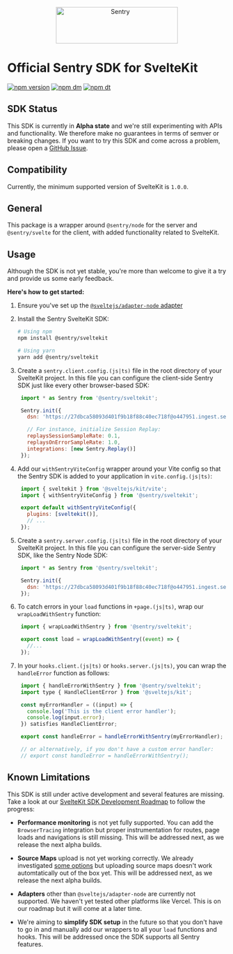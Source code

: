 <p align="center">
  <a href="https://sentry.io/?utm_source=github&utm_medium=logo" target="_blank">
    <img src="https://sentry-brand.storage.googleapis.com/sentry-wordmark-dark-280x84.png" alt="Sentry" width="280" height="84">
  </a>
</p>

# Official Sentry SDK for SvelteKit

[![npm version](https://img.shields.io/npm/v/@sentry/sveltekit.svg)](https://www.npmjs.com/package/@sentry/sveltekit)
[![npm dm](https://img.shields.io/npm/dm/@sentry/sveltekit.svg)](https://www.npmjs.com/package/@sentry/sveltekit)
[![npm dt](https://img.shields.io/npm/dt/@sentry/sveltekit.svg)](https://www.npmjs.com/package/@sentry/sveltekit)

<!--
TODO: No docs yet, comment back in once we have docs
## Links

- [Official SDK Docs](https://docs.sentry.io/platforms/javascript/guides/sveltekit/)
- [TypeDoc](http://getsentry.github.io/sentry-javascript/) -->

## SDK Status

This SDK is currently in **Alpha state** and we're still experimenting with APIs and functionality. We therefore make no guarantees in terms of semver or breaking changes. If you want to try this SDK and come across a problem, please open a [GitHub Issue](https://github.com/getsentry/sentry-javascript/issues/new/choose).

## Compatibility

Currently, the minimum supported version of SvelteKit is `1.0.0`.

## General

This package is a wrapper around `@sentry/node` for the server and `@sentry/svelte` for the client, with added functionality related to SvelteKit.

## Usage

Although the SDK is not yet stable, you're more than welcome to give it a try and provide us some early feedback.

**Here's how to get started:**

1. Ensure you've set up the [`@sveltejs/adapter-node` adapter](https://kit.svelte.dev/docs/adapter-node)

2. Install the Sentry SvelteKit SDK:

   ```bash
   # Using npm
   npm install @sentry/sveltekit

   # Using yarn
   yarn add @sentry/sveltekit
   ```

3. Create a `sentry.client.config.(js|ts)` file in the root directory of your SvelteKit project.
   In this file you can configure the client-side Sentry SDK just like every other browser-based SDK:

   ```javascript
    import * as Sentry from '@sentry/sveltekit';

    Sentry.init({
      dsn: 'https://27dbca58093d401f9b18f88c40ec718f@o447951.ingest.sentry.io/4504796902588416',

      // For instance, initialize Session Replay:
      replaysSessionSampleRate: 0.1,
      replaysOnErrorSampleRate: 1.0,
      integrations: [new Sentry.Replay()]
    });
   ```

4. Add our `withSentryViteConfig` wrapper around your Vite config so that the Sentry SDK is added to your application in `vite.config.(js|ts)`:
   ```javascript
    import { sveltekit } from '@sveltejs/kit/vite';
    import { withSentryViteConfig } from '@sentry/sveltekit';

    export default withSentryViteConfig({
      plugins: [sveltekit()],
      // ...
    });
   ```

5. Create a `sentry.server.config.(js|ts)` file in the root directory of your SvelteKit project.
   In this file you can configure the server-side Sentry SDK, like the Sentry Node SDK:

   ```javascript
    import * as Sentry from '@sentry/sveltekit';

    Sentry.init({
      dsn: 'https://27dbca58093d401f9b18f88c40ec718f@o447951.ingest.sentry.io/4504796902588416',
    });
   ```

6. To catch errors in your `load` functions in `+page.(js|ts)`, wrap our `wrapLoadWithSentry` function:

   ```javascript
    import { wrapLoadWithSentry } from '@sentry/sveltekit';

    export const load = wrapLoadWithSentry((event) => {
      //...
    });
   ```

7. In your `hooks.client.(js|ts)` or `hooks.server.(js|ts)`, you can wrap the `handleError` function as follows:

   ```javascript
    import { handleErrorWithSentry } from '@sentry/sveltekit';
    import type { HandleClientError } from '@sveltejs/kit';

    const myErrorHandler = ((input) => {
      console.log('This is the client error handler');
      console.log(input.error);
    }) satisfies HandleClientError;

    export const handleError = handleErrorWithSentry(myErrorHandler);

    // or alternatively, if you don't have a custom error handler:
    // export const handleError = handleErrorWithSentry();
   ```

## Known Limitations

This SDK is still under active development and several features are missing.
Take a look at our [SvelteKit SDK Development Roadmap](https://github.com/getsentry/sentry-javascript/issues/6692) to follow the progress:

- **Performance monitoring** is not yet fully supported.
  You can add the `BrowserTracing` integration but proper instrumentation for routes, page loads and navigations is still missing.
  This will be addressed next, as we release the next alpha builds.

- **Source Maps** upload is not yet working correctly.
  We already investigated [some options](https://github.com/getsentry/sentry-javascript/discussions/5838#discussioncomment-4696985) but uploading source maps doesn't work automtatically out of the box yet.
  This will be addressed next, as we release the next alpha builds.

- **Adapters** other than `@sveltejs/adapter-node` are currently not supported.
  We haven't yet tested other platforms like Vercel.
  This is on our roadmap but it will come at a later time.

- We're aiming to **simplify SDK setup** in the future so that you don't have to go in and manually add our wrappers to all your `load` functions and hooks.
  This will be addressed once the SDK supports all Sentry features.
